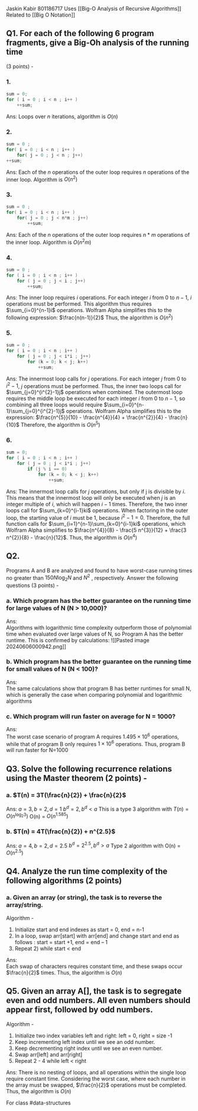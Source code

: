 Jaskin Kabir 801186717
Uses [[Big-O Analysis of Recursive Algorithms]]
Related to [[Big O Notation]]
## Q1. For each of the following 6 program fragments, give a Big-Oh analysis of the running time  
(3 points) -  
### 1. 
```cpp
sum = 0;  
for ( i = 0 ; i < n ; i++ )  
	++sum;  
```
Ans: Loops over $n$ iterations, algorithm is $O(n)$

### 2.
```cpp
sum = 0 ;  
for( i = 0 ; i < n ; i++ )  
	for( j = 0 ; j < n ; j++)  
++sum;  
```
Ans: Each of the $n$ operations of the outer loop requires $n$ operations of the inner loop. Algorithm is $O(n^{2})$
### 3.
```cpp  
sum = 0 ;  
for( i = 0 ; i < n ; i++ )  
	for( j = 0 ; j < n*m ; j++)  
		++sum;  
```
Ans: Each of the $n$ operations of the outer loop requires $n*m$ operations of the inner loop. Algorithm is $O(n^{2}m)$
### 4.
```cpp
sum = 0 ;  
for ( i = 0 ; i < n ; i++ )  
	for ( j = 0 ; j < i ; j++)  
		++sum;  
```
Ans: 
The inner loop requires $i$ operations. For each integer $i$ from $0$ to $n-1$, $i$ operations must be performed. This algorithm thus requires $\sum_{i=0}^{n-1}i$ operations. Wolfram Alpha simplifies this to the following expression: $\frac{n(n-1)}{2}$ Thus, the algorithm is $O(n^{2})$
### 5.
``` cpp
sum = 0 ;  
for ( i = 0 ; i < n ; i++ )  
	for ( j = 0 ; j < i*i ; j++)  
		for (k = 0; k < j; k++)  
			++sum;   
```
Ans:
The innermost loop calls for $j$ operations. For each integer $j$ from $0$ to $i^{2}-1$, $j$ operations must be performed. Thus, the inner two loops call for $\sum_{j=0}^{i^{2}-1}j$ operations when combined. The outermost loop requires the middle loop be executed for each integer $i$ from $0$ to $n-1$, so combining all three loops would require $\sum_{i=0}^{n-1}\sum_{j=0}^{i^{2}-1}j$ operations. Wolfram Alpha simplifies this to the expression: $\frac{n^{5}}{10} - \frac{n^{4}}{4} + \frac{n^{2}}{4} - \frac{n}{10}$ Therefore, the algorithm is $O(n^{5})$
### 6.
```Cpp
sum = 0;  
for ( i = 0 ; i < n ; i++ )  
	for ( j = 0 ; j < i*i ; j++)  
		if (j % i == 0)  
			for (k = 0; k < j; k++)
				++sum;
```
Ans:
The innermost loop calls for $j$ operations, but only if j is divisible by $i$. This means that the innermost loop will only be executed when $j$ is an integer multiple of $i$, which will happen $i-1$ times. Therefore, the two inner loops call for $\sum_{k=0}^{i-1}ki$ operations. When factoring in the outer loop, the starting value of $i$ must be 1, because $i^{2}-1=0$. Therefore, the full function calls for $\sum_{i=1}^{n-1}\sum_{k=0}^{i-1}ki$ operations, which Wolfram Alpha simplifies to $\frac{n^{4}}{8} - \frac{5 n^{3}}{12} + \frac{3 n^{2}}{8} - \frac{n}{12}$. Thus, the algorithm is $O(n^4)$

## Q2. 
Programs A and B are analyzed and found to have worst-case running times no greater than $150N \log_{2}N$ and $N^{2}$ , respectively. Answer the following questions (3 points) -  
### a. Which program has the better guarantee on the running time for large values of N (N > 10,000)?  
Ans:  
Algorithms with logarithmic time complexity outperform those of polynomial time when evaluated over large values of N, so Program A has the better runtime. This is confirmed by calculations:
![[Pasted image 20240606000942.png]]
### b. Which program has the better guarantee on the running time for small values of N (N < 100)?  
Ans:  
The same calculations show that program B has better runtimes for small N, which is generally the case when comparing polynomial and logarithmic algorithms
### c. Which program will run faster on average for N = 1000?  
Ans:  
The worst case scenario of program A requires $1.495\times 10^{6}$ operations, while that of program B only requires $1\times 10^{6}$ operations. Thus, program B will run faster for N=1000

## Q3. Solve the following recurrence relations using the Master theorem (2 points) -  
### a. $T(n) = 3T(\frac{n}{2}) + \frac{n}{2}$  
Ans:
$a=3,\,b=2,\,d=1$
$b^{d}=2, b^{d}<a$ 
This is a type 3 algorithm with $T(n)=O(n^{\log_{2}3})$
O(n) =  $O(n^{1.585})$
### b. $T(n) = 4T(\frac{n}{2}) + n^{2.5}$
Ans: 
$a=4,\,b=2,\,d=2.5$
$b^{d}=2^{2.5}, b^{d}>a$ 
Type 2 algorithm with 
O(n) =  $O(n^{2.5})$
## Q4. Analyze the run time complexity of the following algorithms (2 points)  
### a. Given an array (or string), the task is to reverse the array/string.  
Algorithm -  
1) Initialize start and end indexes as start = 0, end = n-1  
2) In a loop, swap arr\[start] with arr\[end] and change start and end as follows : start = start +1,  end = end – 1  
3) Repeat 2) while start < end  

Ans:  
Each swap of characters requires constant time, and these swaps occur $\frac{n}{2}$ times. Thus, the algorithm is $O(n)$
## Q5. Given an array A[], the task is to segregate even and odd numbers. All even numbers should appear first, followed by odd numbers.  
Algorithm -  
1) Initialize two index variables left and right: left = 0, right = size -1  
2) Keep incrementing left index until we see an odd number.  
3) Keep decrementing right index until we see an even number.  
4) Swap arr[left] and arr[right]  
5) Repeat 2 - 4 while left < right  

Ans:
There is no nesting of loops, and all operations within the single loop require constant time. Considering the worst case, where each number in the array must be swapped, $\frac{n}{2}$ operations must be completed. Thus, the algorithm is $O(n)$

For class #data-structures 